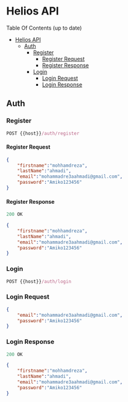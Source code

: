 # Helios API

Table Of Contents (up to date)
- [Helios API](#helios-api)
    - [Auth](#auth)
        - [Register](#register)
            - [Register Request](#register-request)
            - [Register Response](#register-response)
        - [Login](#login)
            - [Login Request](#login-request)
            - [Login Response](#login-response)

## Auth

### Register

```js
POST {{host}}/auth/register
```

#### Register Request

```json
{
    "firstname":"mohhamdreza",
    "lastName":"ahmadi",
    "email":"mohammadre3aahmadi@gmail.com",
    "password":"Amiko123456"
}
```

#### Register Response

```js
200 OK
```

```json
{
    "firstname":"mohhamdreza",
    "lastName":"ahmadi",
    "email":"mohammadre3aahmadi@gmail.com",
    "password":"Amiko123456"
}
```


### Login
```js
POST {{host}}/auth/login
```
### Login Request

```json
{
    "email":"mohammadre3aahmadi@gmail.com",
    "password":"Amiko123456"
}
```

### Login Response
```js
200 OK
```

```json
{
    "firstname":"mohhamdreza",
    "lastName":"ahmadi",
    "email":"mohammadre3aahmadi@gmail.com",
    "password":"Amiko123456"
}
```


